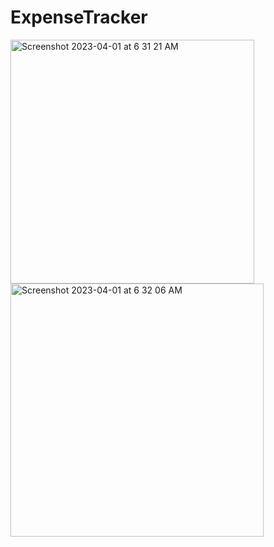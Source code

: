 # ExpenseTracker

<img width="390" alt="Screenshot 2023-04-01 at 6 31 21 AM" src="https://user-images.githubusercontent.com/19842120/229281114-b58d3df7-87d5-411f-b968-0c5467daef3f.png">

<img width="405" alt="Screenshot 2023-04-01 at 6 32 06 AM" src="https://user-images.githubusercontent.com/19842120/229281078-178317b5-7802-48b5-b30c-21507e5263dc.png">
